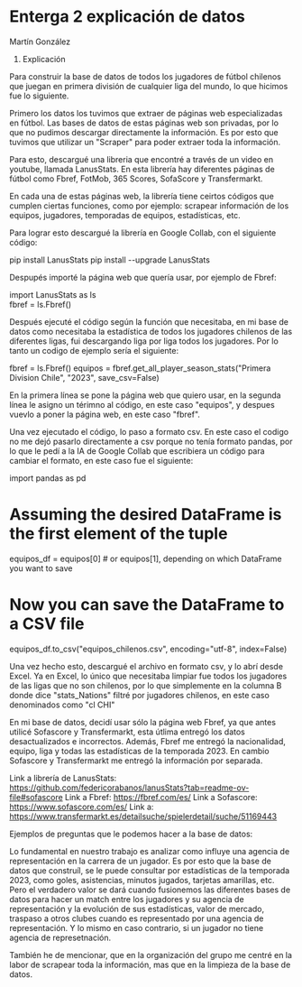 # Enterga 2 explicación de datos

Martín González

1. Explicación 

Para construir la base de datos de todos los jugadores de fútbol chilenos que juegan en primera división de cualquier liga del mundo, lo que hicimos fue lo siguiente. 

Primero los datos los tuvimos que extraer de páginas web especializadas en fútbol. Las bases de datos de estas páginas web son privadas, por lo que no pudimos descargar directamente la información. Es por esto que tuvimos que utilizar un "Scraper" para poder extraer toda la información. 

Para esto, descargué una libreria que encontré a través de un video en youtube, llamada LanusStats. En esta librería hay diferentes páginas de fútbol como Fbref, FotMob, 365 Scores, SofaScore y Transfermarkt. 

En cada una de estas páginas web, la librería tiene ceirtos códigos que cumplen ciertas funciones, como por ejemplo: scrapear información de los equipos, jugadores, temporadas de equipos, estadísticas, etc. 

Para lograr esto descargué la librería en Google Collab, con el siguiente código:

pip install LanusStats
pip install --upgrade LanusStats

Despupés importé la página web que quería usar, por ejemplo de Fbref:

import LanusStats as ls  
fbref = ls.Fbref()

Después ejecuté el código según la función que necesitaba, en mi base de datos como necesitaba la estadística de todos los jugadores chilenos de las diferentes ligas, fui descargando liga por liga todos los jugadores. Por lo tanto un codigo de ejemplo sería el siguiente:

fbref = ls.Fbref()
equipos = fbref.get_all_player_season_stats("Primera Division Chile", "2023", save_csv=False)

En la primera línea se pone la página web que quiero usar, en la segunda línea le asigno un térimno al código, en este caso "equipos", y despues vuevlo a poner la página web, en este caso "fbref".

Una vez ejecutado el código, lo paso a formato csv. En este caso el codigo no me dejó pasarlo directamente a csv porque no tenía formato pandas, por lo que le pedí a la IA de Google Collab que escribiera un código para cambiar el formato, en este caso fue el siguiente:

import pandas as pd
# Assuming the desired DataFrame is the first element of the tuple
equipos_df = equipos[0]  # or equipos[1], depending on which DataFrame you want to save
# Now you can save the DataFrame to a CSV file
equipos_df.to_csv("equipos_chilenos.csv", encoding="utf-8", index=False)

Una vez hecho esto, descargué el archivo en formato csv, y lo abrí desde Excel. Ya en Excel, lo único que necesitaba limpiar fue todos los jugadores de las ligas que no son chilenos, por lo que simplemente en la columna B donde dice "stats_Nations" filtré por jugadores chilenos, en este caso denominados como "cl CHI"

En mi base de datos, decidí usar sólo la página web Fbref, ya que antes utilicé Sofascore y Transfermarkt, esta útlima entregó los datos desactualizados e incorrectos. Además, Fbref me entregó la nacionalidad, equipo, liga y todas las estadísticas de la temporada 2023. En cambio Sofascore y Transfermarkt me entregó la información por separada. 

Link a librería de LanusStats: https://github.com/federicorabanos/lanusStats?tab=readme-ov-file#sofascore
Link a Fbref: https://fbref.com/es/
Link a Sofascore: https://www.sofascore.com/es/
Link a: https://www.transfermarkt.es/detailsuche/spielerdetail/suche/51169443

Ejemplos de preguntas que le podemos hacer a la base de datos:

Lo fundamental en nuestro trabajo es analizar como influye una agencia de representación en la carrera de un jugador. Es por esto que la base de datos que construíl, se le puede consultar por estadísticas de la temporada 2023, como goles, asistencias, minutos jugados, tarjetas amarillas, etc. Pero el verdadero valor se dará cuando fusionemos las diferentes bases de datos para hacer un match entre los jugadores y su agencia de representación y la evolución de sus estadísticas, valor de mercado, traspaso a otros clubes cuando es representado por una agencia de representación. Y lo mismo en caso contrario, si un jugador no tiene agencia de represetnación. 

También he de mencionar, que en la organización del grupo me centré en la labor de scrapear toda la información, mas que en la limpieza de la base de datos.    